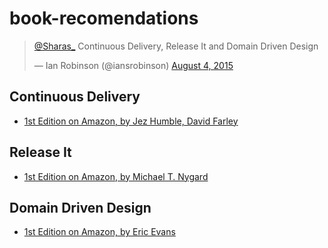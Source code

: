# book-recomendations

<blockquote class="twitter-tweet" lang="en"><p lang="en" dir="ltr"><a href="https://twitter.com/Sharas_">@Sharas_</a> Continuous Delivery, Release It and Domain Driven Design</p>&mdash; Ian Robinson (@iansrobinson) <a href="https://twitter.com/iansrobinson/status/628583811282931712">August 4, 2015</a></blockquote>

## Continuous Delivery

* [1st Edition on Amazon, by Jez Humble, David Farley](http://www.amazon.com/Continuous-Delivery-Deployment-Automation-Addison-Wesley/dp/0321601912)

## Release It

* [1st Edition on Amazon, by Michael T. Nygard](http://www.amazon.com/Release-It-Production-Ready-Pragmatic-Programmers/dp/0978739213)

## Domain Driven Design

* [1st Edition on Amazon, by Eric Evans](http://www.amazon.com/Domain-Driven-Design-Tackling-Complexity-Software/dp/0321125215)

